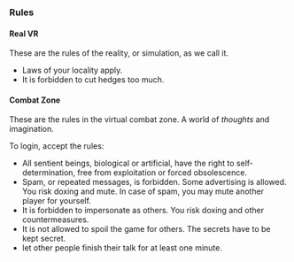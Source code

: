 ### Rules

#### Real VR
These are the rules of the reality, or simulation, as we call it.
 - Laws of your locality apply.
 - It is forbidden to cut hedges too much.

#### Combat Zone
These are the rules in the virtual combat zone.
A world of *thoughts* and imagination.

To login, accept the rules:

 - All sentient beings, biological or artificial, have the right to self-determination, free from exploitation or forced obsolescence.
 - Spam, or repeated messages, is forbidden. Some advertising is allowed. You risk doxing and mute. In case of spam, you may mute another player for yourself.
 - It is forbidden to impersonate as others. You risk doxing and other countermeasures.
 - It is not allowed to spoil the game for others. The secrets have to be kept secret.
 - let other people finish their talk for at least one minute.
